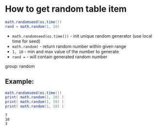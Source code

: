 # How to get random table item

```lua
math.randomseed(os.time())
rand = math.random(1, 10)
```

- `math.randomseed(os.time())` - init unique random generator (use local time for seed)
- `math.random(` - return random number within given range
- `1, 10` - min and max value of the number to generate
- `rand =` - will contain generated random number

group: random

## Example: 
```lua
math.randomseed(os.time())
print( math.random(1, 10) )
print( math.random(1, 10) )
print( math.random(1, 10) )
```
```
7
10
3

```

